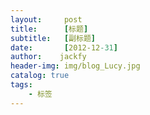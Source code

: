 ```yaml
---
layout:     post
title:      [标题]
subtitle:   [副标题]
date:       [2012-12-31]
author:    jackfy
header-img: img/blog_Lucy.jpg
catalog: true
tags:
    - 标签
---
```


